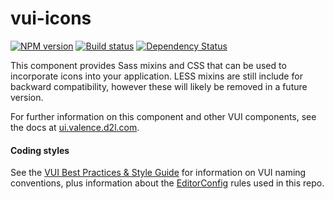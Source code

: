 # vui-icons
[![NPM version][npm-image]][npm-url]
[![Build status][ci-image]][ci-url]
[![Dependency Status][dependencies-image]][dependencies-url]

This component provides Sass mixins and CSS that can be used to incorporate icons into your application. LESS mixins are still include for backward compatibility, however these will likely be removed in a future version.

For further information on this component and other VUI components, see the docs at [ui.valence.d2l.com](http://ui.valence.d2l.com/).

#### Coding styles
See the [VUI Best Practices & Style Guide](https://github.com/Brightspace/valence-ui-docs/wiki/Best-Practices-&-Style-Guide) for information on VUI naming conventions, plus information about the [EditorConfig](http://editorconfig.org) rules used in this repo.

[npm-url]: https://www.npmjs.org/package/vui-icons
[npm-image]: https://img.shields.io/npm/v/vui-icons.svg
[ci-url]: https://travis-ci.org/Brightspace/valence-ui-icons
[ci-image]: https://travis-ci.org/Brightspace/valence-ui-icons.svg?branch=master
[dependencies-url]: https://david-dm.org/brightspace/valence-ui-icons
[dependencies-image]: https://img.shields.io/david/Brightspace/valence-ui-icons.svg
